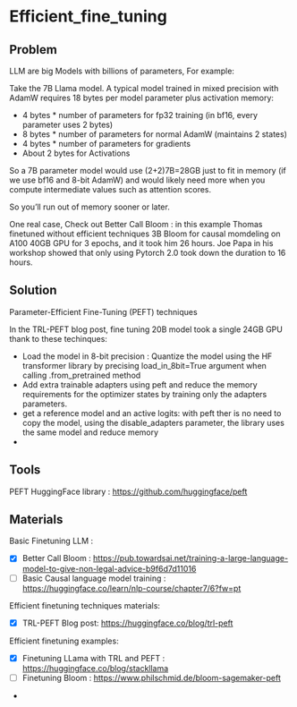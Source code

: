 # Efficient_fine_tuning

## Problem

LLM are big Models with billions of parameters, For example:

Take the 7B Llama model.
A typical model trained in mixed precision with AdamW requires 18 bytes per model parameter plus activation memory:
- 4 bytes * number of parameters for fp32 training (in bf16, every parameter uses 2 bytes)
- 8 bytes * number of parameters for normal AdamW (maintains 2 states)
- 4 bytes * number of parameters for gradients
- About 2 bytes for Activations

So a 7B parameter model would use (2+2)7B=28GB just to fit in memory (if we use bf16 and 8-bit AdamW) and would likely need more when you compute intermediate values such as attention scores.

So you’ll run out of memory sooner or later.

One real case, Check out Better Call Bloom : in this example Thomas finetuned without efficient techniques 3B Bloom for causal momdeling on A100 40GB GPU for 3 epochs, and it took him 26 hours. Joe Papa in his workshop showed that only using Pytorch 2.0 took down the duration to 16 hours.

## Solution

Parameter-Efficient Fine-Tuning (PEFT) techniques

In the TRL-PEFT blog post, fine tuning 20B model took a single 24GB GPU thank to these techinques:
- Load the model in 8-bit precision : Quantize the model using the HF transformer library by precising load_in_8bit=True argument when calling .from_pretrained method
- Add extra trainable adapters using peft and reduce the memory requirements for the optimizer states  by training only the adapters parameters.
- get a reference model and an active logits: with peft ther is no need to copy the model, using the disable_adapters parameter, the library uses the same model and reduce memory
- 



## Tools
PEFT HuggingFace library : https://github.com/huggingface/peft

## Materials
Basic Finetuning LLM : 
- [x] Better Call Bloom : https://pub.towardsai.net/training-a-large-language-model-to-give-non-legal-advice-b9f6d7d11016 
- [ ] Basic Causal language model training : https://huggingface.co/learn/nlp-course/chapter7/6?fw=pt 

Efficient finetuning techniques materials:
- [x] TRL-PEFT Blog post: https://huggingface.co/blog/trl-peft

Efficient finetuning examples:
- [x] Finetuning LLama with TRL and PEFT : https://huggingface.co/blog/stackllama 
- [ ] Finetuning Bloom : https://www.philschmid.de/bloom-sagemaker-peft
- 

